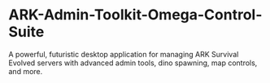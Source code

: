 # ARK-Admin-Toolkit-Omega-Control-Suite
A powerful, futuristic desktop application for managing ARK Survival Evolved servers with advanced admin tools, dino spawning, map controls, and more.
